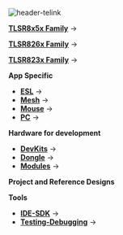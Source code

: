 
![header-telink]({{site.baseurl}}/big-header.jpg)

[**TLSR8x5x Family**](https://telinkgithub.github.io/TLSR8x5x-Family/ "TLSR8x5x") →

[**TLSR826x Family**](https://telinkgithub.github.io/TLSR826x-Family/ "TLSR826x") →

[**TLSR823x Family**](https://telinkgithub.github.io/TLSR823x-Family/ "TLSR823x") →

**App Specific**
- [**ESL**](https://telinkgithub.github.io/ESL-System-Quick-Start/ "ESL") →
- [**Mesh**](https://telinkgithub.github.io/App-Specific/ "Mesh") →
- [**Mouse**](https://telinkgithub.github.io/App-Specific/ "Mouse") →
- [**PC**](https://telinkgithub.github.io/App-Specific/ "PC") →

**Hardware for development**
- [**DevKits**](https://telinkgithub.github.io/App-Specific/ "ESL") →
- [**Dongle**](https://telinkgithub.github.io/App-Specific/ "Mesh") →
- [**Modules**](https://telinkgithub.github.io/App-Specific/ "Mouse") →

**Project and Reference Designs**

**Tools**
- [**IDE-SDK**](https://telinkgithub.github.io/App-Specific/ "ESL") →
- [**Testing-Debugging**](https://telinkgithub.github.io/App-Specific/ "Mesh") →
